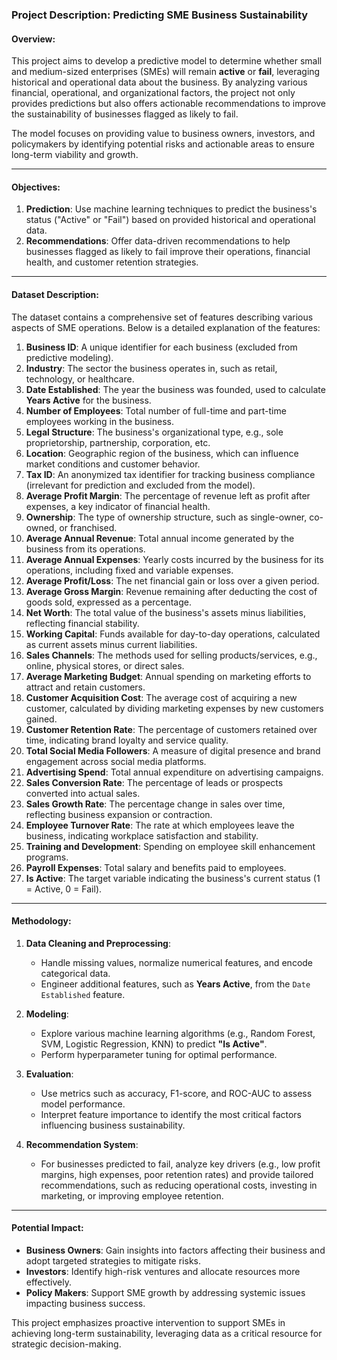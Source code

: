 ### Project Description: Predicting SME Business Sustainability

#### Overview:
This project aims to develop a predictive model to determine whether small and medium-sized enterprises (SMEs) will remain **active** or **fail**, leveraging historical and operational data about the business. By analyzing various financial, operational, and organizational factors, the project not only provides predictions but also offers actionable recommendations to improve the sustainability of businesses flagged as likely to fail.

The model focuses on providing value to business owners, investors, and policymakers by identifying potential risks and actionable areas to ensure long-term viability and growth.

---

#### Objectives:
1. **Prediction**: Use machine learning techniques to predict the business's status ("Active" or "Fail") based on provided historical and operational data.
2. **Recommendations**: Offer data-driven recommendations to help businesses flagged as likely to fail improve their operations, financial health, and customer retention strategies.

---

#### Dataset Description:
The dataset contains a comprehensive set of features describing various aspects of SME operations. Below is a detailed explanation of the features:

1. **Business ID**: A unique identifier for each business (excluded from predictive modeling).  
2. **Industry**: The sector the business operates in, such as retail, technology, or healthcare.  
3. **Date Established**: The year the business was founded, used to calculate **Years Active** for the business.  
4. **Number of Employees**: Total number of full-time and part-time employees working in the business.  
5. **Legal Structure**: The business's organizational type, e.g., sole proprietorship, partnership, corporation, etc.  
6. **Location**: Geographic region of the business, which can influence market conditions and customer behavior.  
7. **Tax ID**: An anonymized tax identifier for tracking business compliance (irrelevant for prediction and excluded from the model).  
8. **Average Profit Margin**: The percentage of revenue left as profit after expenses, a key indicator of financial health.  
9. **Ownership**: The type of ownership structure, such as single-owner, co-owned, or franchised.  
10. **Average Annual Revenue**: Total annual income generated by the business from its operations.  
11. **Average Annual Expenses**: Yearly costs incurred by the business for its operations, including fixed and variable expenses.  
12. **Average Profit/Loss**: The net financial gain or loss over a given period.  
13. **Average Gross Margin**: Revenue remaining after deducting the cost of goods sold, expressed as a percentage.  
14. **Net Worth**: The total value of the business's assets minus liabilities, reflecting financial stability.  
15. **Working Capital**: Funds available for day-to-day operations, calculated as current assets minus current liabilities.  
16. **Sales Channels**: The methods used for selling products/services, e.g., online, physical stores, or direct sales.  
17. **Average Marketing Budget**: Annual spending on marketing efforts to attract and retain customers.  
18. **Customer Acquisition Cost**: The average cost of acquiring a new customer, calculated by dividing marketing expenses by new customers gained.  
19. **Customer Retention Rate**: The percentage of customers retained over time, indicating brand loyalty and service quality.  
20. **Total Social Media Followers**: A measure of digital presence and brand engagement across social media platforms.  
21. **Advertising Spend**: Total annual expenditure on advertising campaigns.  
22. **Sales Conversion Rate**: The percentage of leads or prospects converted into actual sales.  
23. **Sales Growth Rate**: The percentage change in sales over time, reflecting business expansion or contraction.  
24. **Employee Turnover Rate**: The rate at which employees leave the business, indicating workplace satisfaction and stability.  
25. **Training and Development**: Spending on employee skill enhancement programs.  
26. **Payroll Expenses**: Total salary and benefits paid to employees.  
27. **Is Active**: The target variable indicating the business's current status (1 = Active, 0 = Fail).

---

#### Methodology:
1. **Data Cleaning and Preprocessing**:  
   - Handle missing values, normalize numerical features, and encode categorical data.  
   - Engineer additional features, such as **Years Active**, from the `Date Established` feature.  

2. **Modeling**:  
   - Explore various machine learning algorithms (e.g., Random Forest, SVM, Logistic Regression, KNN) to predict **"Is Active"**.  
   - Perform hyperparameter tuning for optimal performance.

3. **Evaluation**:  
   - Use metrics such as accuracy, F1-score, and ROC-AUC to assess model performance.  
   - Interpret feature importance to identify the most critical factors influencing business sustainability.

4. **Recommendation System**:  
   - For businesses predicted to fail, analyze key drivers (e.g., low profit margins, high expenses, poor retention rates) and provide tailored recommendations, such as reducing operational costs, investing in marketing, or improving employee retention.

---

#### Potential Impact:
- **Business Owners**: Gain insights into factors affecting their business and adopt targeted strategies to mitigate risks.  
- **Investors**: Identify high-risk ventures and allocate resources more effectively.  
- **Policy Makers**: Support SME growth by addressing systemic issues impacting business success.

This project emphasizes proactive intervention to support SMEs in achieving long-term sustainability, leveraging data as a critical resource for strategic decision-making.
